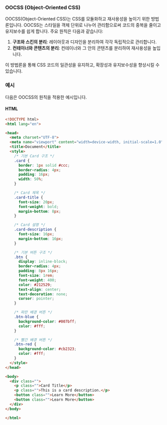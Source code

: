 ### OOCSS (Object-Oriented CSS)

OOCSS(Object-Oriented CSS)는 CSS를 모듈화하고 재사용성을 높이기 위한 방법론입니다. OOCSS는 스타일을 객체 단위로 나누어 관리함으로써 코드의 중복을 줄이고 유지보수를 쉽게 합니다. 주요 원칙은 다음과 같습니다:

1. **구조와 스킨의 분리**: 레이아웃과 디자인을 분리하여 각각 독립적으로 관리합니다.
2. **컨테이너와 콘텐츠의 분리**: 컨테이너와 그 안의 콘텐츠를 분리하여 재사용성을 높입니다.

이 방법론을 통해 CSS 코드의 일관성을 유지하고, 확장성과 유지보수성을 향상시킬 수 있습니다.

### 예시

다음은 OOCSS의 원칙을 적용한 예시입니다.

#### HTML
```html
<!DOCTYPE html>
<html lang="en">

<head>
  <meta charset="UTF-8">
  <meta name="viewport" content="width=device-width, initial-scale=1.0">
  <title>Document</title>
  <style>
    /* 기본 Card 구조 */
    .card {
      border: 1px solid #ccc;
      border-radius: 4px;
      padding: 16px;
      width: 50%;
    }

    /* Card 제목 */
    .card-title {
      font-size: 20px;
      font-weight: bold;
      margin-bottom: 8px;
    }

    /* Card 설명 */
    .card-description {
      font-size: 16px;
      margin-bottom: 16px;
    }

    /* 기본 버튼 구조 */
    .btn {
      display: inline-block;
      border-radius: 4px;
      padding: 8px 16px;
      font-size: 1rem;
      font-weight: 400;
      color: #212529;
      text-align: center;
      text-decoration: none;
      cursor: pointer;
    }

    /* 파란 배경 버튼 */
    .btn-blue {
      background-color: #007bff;
      color: #fff;
    }

    /* 빨간 배경 버튼 */
    .btn-red {
      background-color: #cb2323;
      color: #fff;
    }
  </style>
</head>

<body>
  <div class="">
    <p class="">Card Title</p>
    <p class="">This is a card description.</p>
    <button class="">Learn More</button>
    <button class="">Learn More</button>
  </div>
</body>

</html>

```